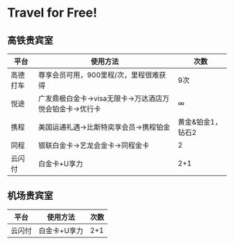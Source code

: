 # Travel for Free!


## 高铁贵宾室

|平台|使用方法|次数|
|----|----|----|
|高德打车|尊享会员可用，900里程/次，里程很难获得|9次|
|悦途|广发鼎极白金卡->visa无限卡->万达酒店万悦会铂金卡->优行卡|∞|
|携程|美国运通礼遇->比斯特奕享会员->携程铂金|黄金&铂金1，钻石2|
|同程|银联白金卡->艺龙会金卡->同程金卡|2|
|云闪付|白金卡+U享力|2+1|



## 机场贵宾室
|平台|使用方法|次数|
|----|----|----|
|云闪付|白金卡+U享力|2+1|
